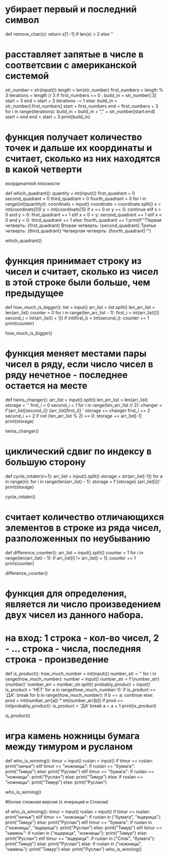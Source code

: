 # убирает первый и последний символ
def remove_char(s):
    return s[1:-1] if len(s) > 2 else ''

# расставляет запятые в числе в соответсвии с американской системой

str_number = str(input())
length = len(str_number)
first_numbers = length % 3
iterations = length // 3
if first_numbers == 0 :
    build_in = str_number[:3]
    start = 3
    end = start + 3
    iterations -= 1
else:
    build_in = str_number[:first_numbers]
    start = first_numbers
    end = first_numbers + 3
for i in range(iterations):
    build_in = build_in + "," + str_number[start:end]
    start = end
    end = start + 3
print(build_in)


# функция получает количество точек и дальше их координаты и считает, сколько из них находятся в какой четверти
координатной плоскости

def which_quadrant():
    quantity = int(input())
    first_quadrant = 0
    second_quadrant = 0
    third_quadrant = 0
    fourth_quadrant = 0
    for i in range(int(quantity)):
        coordinats = input()
        coordinats = coordinats.split()
        x = int(coordinats[0])
        y = int(coordinats[1])
        if x == 0 or y == 0:
            continue
        elif x > 0 and y > 0:
            first_quadrant += 1
        elif  x < 0 < y:
            second_quadrant += 1
        elif x < 0 and y < 0:
            third_quadrant += 1
        else:
            fourth_quadrant += 1
    print(f'''Первая четверть: {first_quadrant}
    Вторая четверть: {second_quadrant}
    Третья четверть: {third_quadrant}
    Четвертая четверть: {fourth_quadrant}''')

which_quadrant()

# функция принимает строку из чисел и считает, сколько из чисел в этой строке были больше, чем предыдущее

def how_much_is_bigger():
    list = input()
    arr_list = list.split()
    len_arr_list = len(arr_list)
    counter = 0
    for i in range(len_arr_list - 1):
        first_i = int(arr_list[i])
        second_i = int(arr_list[i + 1])
        if int(first_i) < int(second_i):
            counter += 1
    print(counter)

how_much_is_bigger()

# функция меняет местами пары чисел в ряду, если число чисел в ряду нечетное - последнее остается на месте

def twins_changer():
    arr_list = input().split()
    len_arr_list = len(arr_list)
    storage = ''
    first_i = 0
    second_i = 1
    for i in range(len_arr_list // 2):
        changer = f'{arr_list[second_i]} {arr_list[first_i]} '
        storage += changer
        first_i += 2
        second_i += 2
    if not (len_arr_list % 2) == 0:
        storage += arr_list[-1]
    print(storage)

twins_changer()

# циклический сдвиг по индексу в большую сторону

def cycle_rotater(n=1):
    arr_list = input().split()
    storage = str(arr_list[-1])
    for a in range(n):
        for i in range(len(arr_list) - 1):
            storage = f'{storage} {arr_list[i]}'
    print(storage)

cycle_rotater()

# считает количество отличающихся элементов в строке из ряда чисел, разположенных по неубыванию

def difference_counter():
    arr_list = input().split()
    counter = 1
    for i in range(len(arr_list) - 1):
        if arr_list[i] != arr_list[i + 1]:
            counter += 1
    print(counter)

difference_counter()

# функция для определения, является ли число произведением двух чисел из данного набора.
# на вход: 1 строка - кол-во чисел, 2 - ... строка  - числа, последняя строка - произведение

def is_product():
    how_much_number = int(input())
    number_str = ''
    for i in range(how_much_number):
        number = input()
        number_str = f'{number_str} {number}'
    number_arr = number_str.split()
    probably_product = input()
    is_product = 'НЕТ'
    for a in range(how_much_number-1):
        if is_product == 'ДА':
            break
        for b in range(how_much_number):
            if b == a:
                continue
            else:
                prod = int(number_arr[a]) * int(number_arr[b])
                if prod == int(probably_product):
                    is_product = 'ДА'
                    break
        a = a + 1
    print(is_product)

is_product()


# игра камень ножницы бумага между тимуром и русланом

def who_is_winning():
    timur = input()
    ruslan = input()
    if timur == ruslan:
        print("ничья")
    elif timur == "ножницы":
        if ruslan == "бумага":
            print("Тимур")
        else:
            print("Руслан")
    elif timur == "бумага":
        if ruslan == "ножницы":
            print("Руслан")
        else:
            print("Тимур")
    else:
        if ruslan == "ножницы":
            print("Тимур")
        else:
            print("Руслан")

who_is_winning()

#более сложная версия (с ячерицей и Споком)

ef who_is_winning():
    timur = input()
    ruslan = input()
    if timur == ruslan:
        print("ничья")
    elif timur == "ножницы":
        if ruslan in ("бумага", "ящерица"):
            print("Тимур")
        else:
            print("Руслан")
    elif timur == "бумага":
        if ruslan in ("ножницы", "ящерица"):
            print("Руслан")
        else:
            print("Тимур")
    elif timur == "камень":
        if ruslan in ("ящерица", "ножницы"):
            print("Тимур")
        else:
            print("Руслан")
    elif timur == "ящерица":
        if ruslan in ("Спок", "бумага"):
            print("Тимур")
        else:
            print("Руслан")
    else:
        if ruslan in ("ножницы", "камень"):
            print("Тимур")
        else:
            print("Руслан")
who_is_winning()
